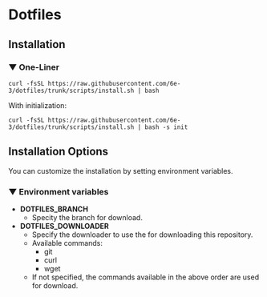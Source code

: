 # Dotfiles

## Installation

### ▼ One-Liner

``` shell
curl -fsSL https://raw.githubusercontent.com/6e-3/dotfiles/trunk/scripts/install.sh | bash
```

With initialization:

``` shell
curl -fsSL https://raw.githubusercontent.com/6e-3/dotfiles/trunk/scripts/install.sh | bash -s init
```

## Installation Options

You can customize the installation by setting environment variables.

### ▼ Environment variables

- **DOTFILES_BRANCH**
  - Specity the branch for download.
- **DOTFILES_DOWNLOADER**
  - Specify the downloader to use the for downloading this repository.
  - Available commands:
    - git
    - curl
    - wget
  - If not specified, the commands available in the above order are used for download.
